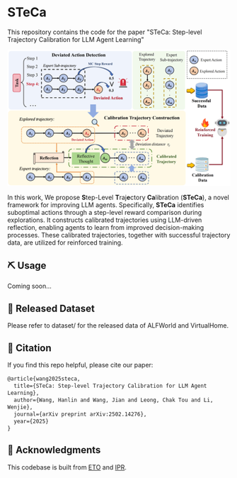 # STeCa

This repository contains the code for the paper "STeCa: Step-level Trajectory Calibration for LLM Agent Learning"

<p align="center">
<img src=assets/framework.png width=700/>
</p>

In this work, We propose **S**tep-Level **T**raj**e**ctory **Ca**libration (**STeCa**), a novel framework for improving LLM agents. 
Specifically, **STeCa** identifies suboptimal actions through a step-level reward comparison during explorations. It constructs calibrated trajectories using LLM-driven reflection, enabling agents to learn from improved decision-making processes. These calibrated trajectories, together with successful trajectory data, are utilized for reinforced training.

## ⛏️ Usage 

Coming soon...

## 📂 Released Dataset

Please refer to dataset/ for the released data of ALFWorld and VirtualHome.

## 📖 Citation

If you find this repo helpful, please cite our paper:

```
@article{wang2025steca,
  title={STeCa: Step-level Trajectory Calibration for LLM Agent Learning},
  author={Wang, Hanlin and Wang, Jian and Leong, Chak Tou and Li, Wenjie},
  journal={arXiv preprint arXiv:2502.14276},
  year={2025}
}
```

## 🙏 Acknowledgments

This codebase is built from [ETO](https://github.com/Yifan-Song793/ETO) and [IPR](https://github.com/WeiminXiong/IPR).